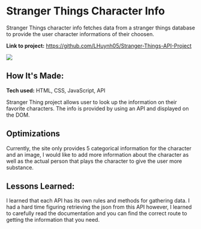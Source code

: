 # Stranger Things Character Info
Stranger Things character info fetches data from a stranger things database to provide the user character informations of their choosen.

**Link to project:** https://github.com/LHuynh05/Stranger-Things-API-Project

![](https://media.giphy.com/media/HsP2HwndbIN6HG5sQ1/giphy.gif)

## How It's Made:

**Tech used:** HTML, CSS, JavaScript, API

Stranger Thing project allows user to look up the information on their favorite characters.  The info is provided by using an API and displayed on the DOM.

## Optimizations


Currently, the site only provides 5 categorical information for the character and an image, I would like to add more information about the character as well as the actual person that plays the character to give the user more substance.

## Lessons Learned:

I learned that each API has its own rules and methods for gathering data.  I had a hard time figuring retrieving the json from this API however, I learned to carefully read the documentation and you can find the correct route to getting the information that you need. 

